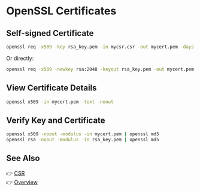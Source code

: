 # OpenSSL Certificates

## Self-signed Certificate

```bash
openssl req -x509 -key rsa_key.pem -in mycsr.csr -out mycert.pem -days 365
```

Or directly:

```bash
openssl req -x509 -newkey rsa:2048 -keyout rsa_key.pem -out mycert.pem -days 365
```

## View Certificate Details

```bash
openssl x509 -in mycert.pem -text -noout
```

## Verify Key and Certificate

```bash
openssl x509 -noout -modulus -in mycert.pem | openssl md5
openssl rsa -noout -modulus -in rsa_key.pem | openssl md5
```

## See Also

👉 [CSR](./openssl-csr.md)  
👉 [Overview](./openssl-overview.md)
